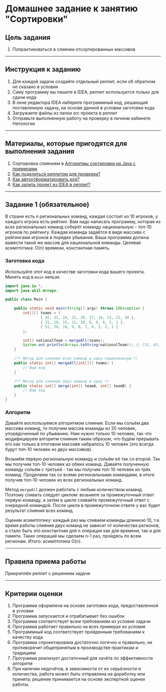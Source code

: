 # Домашнее задание к занятию "Сортировки"

## Цель задания

1. Попрактиковаться в слиянии отсортированных массивов

------

## Инструкция к заданию

1. Для каждой задачи создайте отдельный реплит, если об обратном не сказано в условии
1. Саму программу вы пишете в IDEA, реплит используется только для сдачи кода
1. В окне редактора IDEA наберите программный код, решающий поставленную задачу, на основе данной в условии заготовки кода
1. Загружаете файлы из папки src проекта в реплит
1. Отправьте выполненную работу на проверку в личном кабинете Нетологии

------

## Материалы, которые пригодятся для выполнения задания

1. Сортировка слиянием в [Алгоритмы сортировки на Java с примерами](https://tproger.ru/articles/algoritmy-sortirovki-na-java-s-primerami)
3. [Как поделиться реплитом для проверки?](https://github.com/netology-code/java-homeworks/blob/java-43/QA_ReplitShare.md)
4. [Как автоотформатировать код?](https://github.com/netology-code/java-homeworks/blob/java-43/QA_Format.md)
5. [Как залить проект из IDEA в реплит?](https://github.com/netology-code/java-homeworks/blob/java-43/QA_ReplitUpload.md)

------

## Задание 1 (обязательное)

В стране есть n региональных команд, каждая состоит из 10 игроков, у каждого игрока есть рейтинг. Вам надо написать программу, которая из всех региональных команд соберёт команду национальную - топ-10 игроков по рейтингу. Каждая команда задаётся в виде массива с рейтингами игроков в порядке убывания. Ваша программа должна вывести такой же массив для национальной команды. Целевая асимптотика: O(n) времени, константная память.


### Заготовка кода
Используйте этот код в качестве заготовки кода вашего проекта. Менять код в `main` нельзя.

```java
import java.io.*;
import java.util.Arrays;

public class Main {

    public static void main(String[] args) throws IOException {
        int[][] teams = {
                { 45, 31, 24, 22, 20, 17, 14, 13, 12, 10 },
                { 31, 18, 15, 12, 10, 8, 6, 4, 2, 1 },
                { 51, 30, 10, 9, 8, 7, 6, 5, 2, 1 }
        };

        int[] nationalTeam = mergeAll(teams);
        System.out.println(Arrays.toString(nationalTeam)); // [51, 45, 31, 31, 30, 24, 22, 20, 18, 17]
    }

    /** Метод для слияния всех команд в одну национальную */
    public static int[] mergeAll(int[][] teams) {
        // Ваш код
    }

    /** Метод для слияния двух команд в одну */
    public static int[] merge(int[] teamA, int[] teamB) {
        // Ваш код
    }
}
```

### Алгоритм
Давайте воспользуемся алгоритмом слияния. Если мы сольём два массива команд, то получим массив команды из 20 человек, упорядоченный по убыванию. Нам нужно только 10 человек, так что модифицируем алгоритм слияния таким образом, что будем прерывать его как только в итоговом массиве набралось 10 человек (это всегда будут топ-10 человек из двух массивов).

Возьмём первую региональную команду и сольём её так со второй. Так мы получим топ-10 человек из обеих команд. Давайте полученную команду сольём с третьей - так мы получим топ-10 человек из трёх команд. Проделаем так со всеми региональными командами, в итоге получив топ-10 человек из всех региональных команд.

Метод `mergeAll` должен работать с любым количеством команд. Поэтому сливать следует циклом: возьмите за промежуточный ответ первую команду, а затем в цикле сливайте промежуточный ответ с очередной командой. После цикла в промежуточном ответе у вас будет результат слияния всех команд.

Оценим асимптотику: каждый раз мы сливаем команды длинною 10, т.е. время работы слияния двух команд не зависит от количества регионов, а стало быть это константная для n операция как для времени, так и для памяти. Таких операций мы сделаем n-1 раз, пройдясь по всем регионам. Итого: асимптотика O(n).

------


## Правила приема работы

Прикреплён реплит с решением задачи

------

## Критерии оценки

1. Программа оформлена на основе заготовки кода, предоставленной в условии
1. Программа запускается и отрабатывает без ошибок
2. Программа соответствует всем требованиям из условия задачи
3. Программа работает правильно на всех примерах из условия
4. Программный код соответствует пройденным требованиям к качеству кода
5. Программа спроектирована достаточно логично и правильно, не противоречит общепринятым в производстве практикам и традициям
6. Программа реализует достаточный для зачёта по эффективности алгоритм
7. При наличии недочётов, в зависимости от их серьёзности и количества, работа может быть отправлена на доработку или принята; решение принимается на основе экспертной оценки работы.
